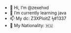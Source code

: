 - 👋 Hi, I’m @zexehxd
- 🌱 I’m currently learning java
- 📫 My dc: Z3XPloitZ ϟ#1337
- 🚩 My Nationality: 🇭🇺

<!---
zexehxd/zexehxd is a ✨ special ✨ repository because its `README.md` (this file) appears on your GitHub profile.
You can click the Preview link to take a look at your changes.
--->
